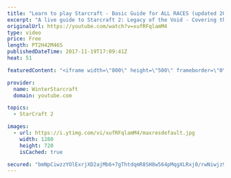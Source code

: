 ```yaml
---
title: "Learn to play Starcraft - Basic Guide for ALL RACES (updated 2017)"
excerpt: "A live guide to Starcraft 2: Legacy of the Void - Covering the basics and build orders for all of the races, and covering the important decisions to be made early in the game.  Not a step by step guide but a demonstration once you have the very basics of the units and races!"
originalUrl: https://youtube.com/watch?v=xufRFqlamM4
type: video
price: Free
length: PT2H42M46S
publishedDateTime: 2017-11-19T17:09:41Z
heat: 51

featuredContent: "<iframe width=\"800\" height=\"500\" frameborder=\"0\" src=\"https://www.youtube.com/embed/xufRFqlamM4\" allow=\"accelerometer; autoplay; encrypted-media; gyroscope; picture-in-picture\" allowfullscreen></iframe>"

provider:
  name: WinterStarcraft
  domain: youtube.com

topics:
  - StarCraft 2

images:
  - url: https://i.ytimg.com/vi/xufRFqlamM4/maxresdefault.jpg
    width: 1280
    height: 720
    isCached: true

secured: "bmNpCiwzzYOlExrjXD2ajMb6+7gThtdqmR8SH8w564pMqgXLRxj0/rwNiwjz9OrQJK59c4M1O8yMzBOLfc2wuhMbpFW1wDIExZ+DjvfaHzbcNux9zicspanvyrtzzng+Wq6WdUk1w8ZBBpCX6Q48lcCdD9stjzkeztHFprnkRZmkPF1QNweY6HilmYPZDUrE3wUpXHNW8TIPVHDRgblmKq2fVGENas2HbOyb4EqqOeimaLv1LbQ4UGgBwsqJt5EqW6bGlQ4FCsDedN5fwar+jOgExsakpJO0hWOn1V7O5HODWST1gNp6cmGBFPwLoAIMT3QettpaU8NCJHsdVt9CSg4cDaaj2cOsm5yBX4BQRJjTOA+C50PhqmUjWZ84CtwUhSvj7ciZLI/K0Faav/kNa0ZX9xWExqRi525w+9ehZN3eWWHXgK9JGwVHxHt9l9W2;p3jgLr5Ocogp2WP2xHGbOw=="
---
```


